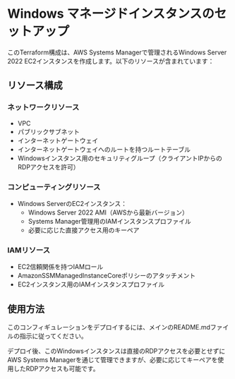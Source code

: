 # Windows マネージドインスタンスのセットアップ

このTerraform構成は、AWS Systems Managerで管理されるWindows Server 2022 EC2インスタンスを作成します。以下のリソースが含まれています：

## リソース構成

### ネットワークリソース
- VPC
- パブリックサブネット
- インターネットゲートウェイ
- インターネットゲートウェイへのルートを持つルートテーブル
- Windowsインスタンス用のセキュリティグループ（クライアントIPからのRDPアクセスを許可）

### コンピューティングリソース
- Windows ServerのEC2インスタンス：
  - Windows Server 2022 AMI（AWSから最新バージョン）
  - Systems Manager管理用のIAMインスタンスプロファイル
  - 必要に応じた直接アクセス用のキーペア

### IAMリソース
- EC2信頼関係を持つIAMロール
- AmazonSSMManagedInstanceCoreポリシーのアタッチメント
- EC2インスタンス用のIAMインスタンスプロファイル

## 使用方法

このコンフィギュレーションをデプロイするには、メインのREADME.mdファイルの指示に従ってください。

デプロイ後、このWindowsインスタンスは直接のRDPアクセスを必要とせずにAWS Systems Managerを通じて管理できますが、必要に応じてキーペアを使用したRDPアクセスも可能です。
